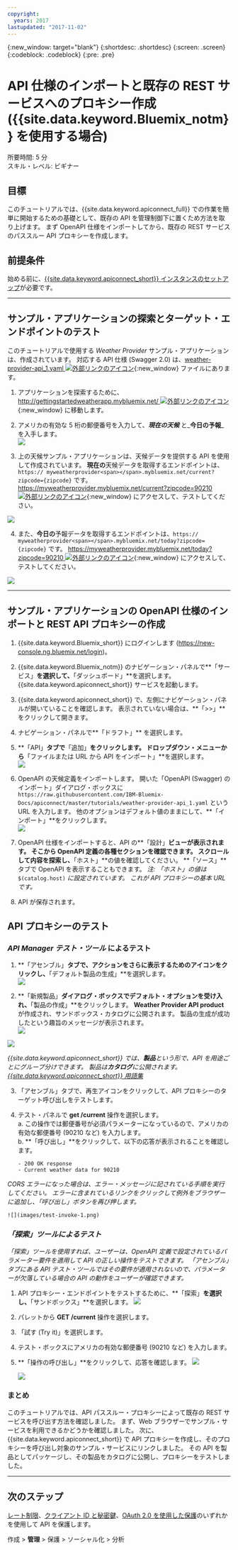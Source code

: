 ```yaml
---
copyright:
  years: 2017
lastupdated: "2017-11-02"
---
```


{:new_window: target="blank"}
{:shortdesc: .shortdesc}
{:screen: .screen}
{:codeblock: .codeblock}
{:pre: .pre}

# API 仕様のインポートと既存の REST サービスへのプロキシー作成 ({{site.data.keyword.Bluemix_notm}} を使用する場合)
所要時間: 5 分  
スキル・レベル: ビギナー  

## 目標
このチュートリアルでは、{{site.data.keyword.apiconnect_full}} での作業を簡単に開始するための基礎として、既存の API を管理制御下に置くため方法を取り上げます。 まず OpenAPI 仕様をインポートしてから、既存の REST サービスのパススルー API プロキシーを作成します。

## 前提条件
始める前に、[{{site.data.keyword.apiconnect_short}} インスタンスのセットアップ](tut_prereq_set_up_apic_instance.html)が必要です。

---


## サンプル・アプリケーションの探索とターゲット・エンドポイントのテスト

このチュートリアルで使用する _Weather Provider_ サンプル・アプリケーションは、作成されています。 対応する API 仕様 (Swagger 2.0) は、[weather-provider-api_1.yaml ![外部リンクのアイコン](../../../icons/launch-glyph.svg "外部リンクのアイコン")](https://raw.githubusercontent.com/IBM-Bluemix-Docs/apiconnect/master/tutorials/weather-provider-api_1.yaml){:new_window} ファイルにあります。

1. アプリケーションを探索するために、[http://gettingstartedweatherapp.mybluemix.net/ ![外部リンクのアイコン](../../../icons/launch-glyph.svg "外部リンクのアイコン")](http://gettingstartedweatherapp.mybluemix.net/){:new_window} に移動します。  
2. アメリカの有効な 5 桁の郵便番号を入力して、_**現在の天候**_ と_**今日の予報**_ を入手します。  
![](images/explore-weatherapp-1.png)

3. 上の天候サンプル・アプリケーションは、天候データを提供する API を使用して作成されています。 **現在の**天候データを取得するエンドポイントは、`https:// myweatherprovider<span></span>.mybluemix.net/current?zipcode={zipcode}` です。 [https://myweatherprovider.mybluemix.net/current?zipcode=90210 ![外部リンクのアイコン](../../../icons/launch-glyph.svg "外部リンクのアイコン")](https://myweatherprovider.mybluemix.net/current?zipcode=90210){:new_window} にアクセスして、テストしてください。  

  ![](images/explore-weatherapp-2.png)

4. また、**今日の**予報データを取得するエンドポイントは、`https:// myweatherprovider<span></span>.mybluemix.net/today?zipcode={zipcode}` です。 [https://myweatherprovider.mybluemix.net/today?zipcode=90210 ![外部リンクのアイコン](../../../icons/launch-glyph.svg "外部リンクのアイコン")](https://myweatherprovider.mybluemix.net/today?zipcode=90210){:new_window} にアクセスして、テストしてください。  

  ![](images/explore-weatherapp-3.png)


---

## サンプル・アプリケーションの OpenAPI 仕様のインポートと REST API プロキシーの作成
1. {{site.data.keyword.Bluemix_short}} にログインします (https://new-console.ng.bluemix.net/login)。
2. {{site.data.keyword.Bluemix_notm}} のナビゲーション・パネルで**「サービス」**を選択して、**「ダッシュボード」**を選択します。 {{site.data.keyword.apiconnect_short}} サービスを起動します。 
3. {{site.data.keyword.apiconnect_short}} で、左側にナビゲーション・パネルが開いていることを確認します。 表示されていない場合は、**「>>」**をクリックして開きます。  
4. ナビゲーション・パネルで**「ドラフト」** を選択します。   
5. **「API」**タブで**「追加」**をクリックします。 ドロップダウン・メニューから**「ファイルまたは URL から API をインポート」**を選択します。  
     ![](images/import-1.png)

6. OpenAPI の天候定義をインポートします。 開いた「OpenAPI (Swagger) のインポート」ダイアログ・ボックスに `https://raw.githubusercontent.com/IBM-Bluemix-Docs/apiconnect/master/tutorials/weather-provider-api_1.yaml` という URL を入力します。 他のオプションはデフォルト値のままにして、**「インポート」**をクリックします。  
    ![](images/import-2.png)  

7. OpenAPI 仕様をインポートすると、API の**「設計」**ビューが表示されます。 そこから OpenAPI 定義の各種セクションを確認できます。 スクロールして内容を探索し、**「ホスト」**の値を確認してください。 **「ソース」**タブで OpenAPI を表示することもできます。
  _注: 「ホスト」の値は_ `$(catalog.host)` _に設定されています。 これが API プロキシーの基本 URL です。_
8. API が保存されます。 


## API プロキシーのテスト

### _API Manager テスト・ツール_ によるテスト
1. **「アセンブル」**タブで、アクションをさらに表示するためのアイコンをクリックし、**「デフォルト製品の生成」**を選択します。  
  ![](images/generate-default-product-1.png)   

2. **「新規製品」**ダイアログ・ボックスでデフォルト・オプションを受け入れ、**「製品の作成」**をクリックします。 **Weather Provider API product** が作成され、サンドボックス・カタログに公開されます。 製品の生成が成功したという趣旨のメッセージが表示されます。  
  ![](images/generate-default-product-2.png)  

  ![](images/generate-default-product-3.png)

  _{{site.data.keyword.apiconnect_short}} では、**製品**という形で、API を用途ごとにグループ分けできます。 製品は**カタログ**に公開されます。  [{{site.data.keyword.apiconnect_short}} 用語集](../apic_glossary.html)_

3. 「アセンブル」タブで、再生アイコンをクリックして、API プロキシーのターゲット呼び出しをテストします。

4. テスト・パネルで **get /current** 操作を選択します。  
    a. この操作では郵便番号が必須パラメーターになっているので、アメリカの有効な郵便番号 (90210 など) を入力します。  
    b. **「呼び出し」**をクリックして、以下の応答が表示されることを確認します。  
    ```
    - 200 OK response
    - Current weather data for 90210  
    ```
_CORS エラーになった場合は、エラー・メッセージに記されている手順を実行してください。 エラーに含まれているリンクをクリックして例外をブラウザーに追加し、「呼び出し」ボタンを再び押します。_

    ![](images/test-invoke-1.png)


### _「探索」ツールによるテスト_
_「探索」ツールを使用すれば、ユーザーは、OpenAPI 定義で設定されているパラメーター要件を適用して API の正しい操作をテストできます。 「アセンブル」タブにある API テスト・ツールではその要件が適用されないので、パラメーターが欠落している場合の API の動作をユーザーが確認できます。_

1. API プロキシー・エンドポイントをテストするために、**「探索」**を選択し、**「サンドボックス」**を選択します。
![](images/test-explore-1.png)
2. パレットから **GET /current** 操作を選択します。
3. 「試す (Try it)」を選択します。  
4. テスト・ボックスにアメリカの有効な郵便番号 (90210 など) を入力します。
5. **「操作の呼び出し」**をクリックして、応答を確認します。
![](images/test-explore-2.png)

    ![](images/test-explore-3.png)


### まとめ
このチュートリアルでは、API パススルー・プロキシーによって既存の REST サービスを呼び出す方法を確認しました。 まず、Web ブラウザーでサンプル・サービスを利用できるかどうかを確認しました。 次に、{{site.data.keyword.apiconnect_short}} で API プロキシーを作成し、そのプロキシーを呼び出し対象のサンプル・サービスにリンクしました。 その API を製品としてパッケージし、その製品をカタログに公開し、プロキシーをテストしました。

---

## 次のステップ

[レート制限](tut_rate_limit.html)、[クライアント ID と秘密鍵](tut_secure_landing.html)、[OAuth 2.0 を使用した保護](tut_secure_oauth_2.html)のいずれかを使用して API を保護します。

作成 > **管理** > 保護 > ソーシャル化 > 分析

